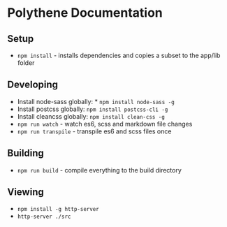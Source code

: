 # Polythene Documentation

## Setup

* `npm install` - installs dependencies and copies a subset to the app/lib folder

## Developing

* Install node-sass globally: * `npm install node-sass -g`
* Install postcss globally: `npm install postcss-cli -g`
* Install cleancss globally: `npm install clean-css -g`
* `npm run watch` - watch es6, scss and markdown file changes
* `npm run transpile` - transpile es6 and scss files once

## Building

* `npm run build` - compile everything to the build directory

## Viewing

* `npm install -g http-server`
* `http-server ./src`
